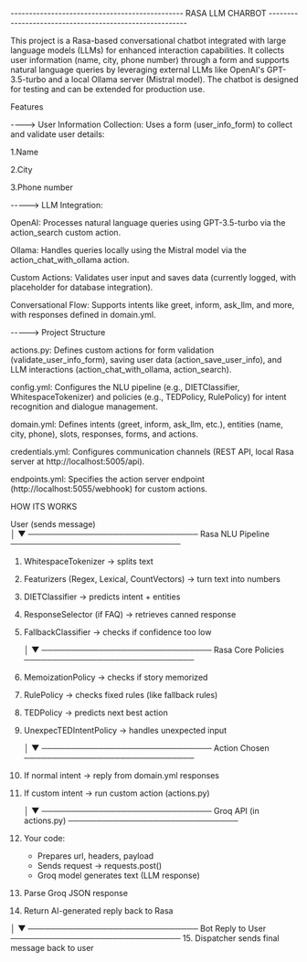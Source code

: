 -----------------------------------------------   RASA  LLM CHARBOT   --------------------------------------------------------

This project is a Rasa-based conversational chatbot integrated with large language models (LLMs) for enhanced interaction capabilities. It collects user information (name, city, phone number) through a form and supports natural language queries by leveraging external LLMs like OpenAI's GPT-3.5-turbo and a local Ollama server (Mistral model). The chatbot is designed for testing and can be extended for production use.

Features





---->   User Information Collection: Uses a form (user_info_form) to collect and validate user details:





 1.Name 



 2.City 



 3.Phone number 



----->  LLM Integration:





OpenAI: Processes natural language queries using GPT-3.5-turbo via the action_search custom action.



Ollama: Handles queries locally using the Mistral model via the action_chat_with_ollama action.



Custom Actions: Validates user input and saves data (currently logged, with placeholder for database integration).



Conversational Flow: Supports intents like greet, inform, ask_llm, and more, with responses defined in domain.yml.

-----> Project Structure





actions.py: Defines custom actions for form validation (validate_user_info_form), saving user data (action_save_user_info), and LLM interactions (action_chat_with_ollama, action_search).



config.yml: Configures the NLU pipeline (e.g., DIETClassifier, WhitespaceTokenizer) and policies (e.g., TEDPolicy, RulePolicy) for intent recognition and dialogue management.



domain.yml: Defines intents (greet, inform, ask_llm, etc.), entities (name, city, phone), slots, responses, forms, and actions.



credentials.yml: Configures communication channels (REST API, local Rasa server at http://localhost:5005/api).



endpoints.yml: Specifies the action server endpoint (http://localhost:5055/webhook) for custom actions.





HOW  ITS  WORKS



User (sends message)  
   │
   ▼
──────────────────────────────
     Rasa NLU Pipeline
──────────────────────────────
1. WhitespaceTokenizer → splits text
2. Featurizers (Regex, Lexical, CountVectors) → turn text into numbers
3. DIETClassifier → predicts intent + entities
4. ResponseSelector (if FAQ) → retrieves canned response
5. FallbackClassifier → checks if confidence too low


   │ 
          ▼
──────────────────────────────
     Rasa Core Policies
──────────────────────────────
6. MemoizationPolicy → checks if story memorized
7. RulePolicy → checks fixed rules (like fallback rules)
8. TEDPolicy → predicts next best action
9. UnexpecTEDIntentPolicy → handles unexpected input



   │
   ▼
──────────────────────────────
     Action Chosen
──────────────────────────────
10. If normal intent → reply from domain.yml responses
11. If custom intent → run custom action (actions.py)




       │
       ▼
──────────────────────────────
     Groq API (in actions.py)
──────────────────────────────
12. Your code:
       - Prepares url, headers, payload
       - Sends request → requests.post()
       - Groq model generates text (LLM response)
13. Parse Groq JSON response
14. Return AI-generated reply back to Rasa



   │
   ▼
──────────────────────────────
     Bot Reply to User
──────────────────────────────
15. Dispatcher sends final message back to user
